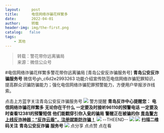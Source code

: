 ```yaml
---
layout:     post
title:      电信网络诈骗花样繁多
date:       2022-04-01
author:     转载
header-img: img/the-first.png
catalog:   false
tags:
    - 其他
---
```


<blockquote><p>转载：警花带你远离骗局<br>
来源：微信公众号</p></blockquote>

#电信网络诈骗花样繁多警花带你远离骗局
[青岛公安反诈骗服务号]
**青岛公安反诈骗服务号**
微信号gh_c6d2e2993263
功能介绍宣传防范电信网络诈骗犯罪知识，提高群众识骗防骗能力；强化电信网络诈骗犯罪预警能力，方便用户举报涉诈线索。

点击上方蓝字关注青岛公安反诈骗服务号
![]({{site.baseurl}}/postimg/d3G5E8SstSgZkJLECFYw0RWko6MvW1iaXtibceeTbAHzzibHDkAUa9Iic5WdcRjsWrmQfyIW95IWxpZibEjSJ4D1AYg.png)
警方提醒
**青岛反诈中心提醒您：**
**电信网络诈骗花样繁多**
**无论你在干什么**
**一定要及时接听****96110****的预警电话**
**一定要及时查看****12381****的预警短信**
**他们能戳穿引你入瓮的骗局**
**警醒正在被骗的你**
**[青岛警方上线反诈神器：“反诈云盾”，注册就能防诈骗！](https://mp.weixin.qq.com/s?__biz=MzkwODIyMjQyOA==&mid=2247484570&idx=3&sn=1cfc897c984fa6908153b7a1cd767a05&scene=21#wechat_redirect)**
![]({{site.baseurl}}/postimg/SQy6GkyVO2RqnkRS1LiaCZL680hpVrBQr1W1HjqwNniaw0j7X2HqO9qNGoZBaWL9YMCRdpgk4Hlk1ncEusDUhxhw.jpeg)
\--THEEND--
![]({{site.baseurl}}/postimg/6xI4h676QXzia5naazW6wFR5ml91zib85OnAdBFSTibic8yWLuWic1rKJBicwSgnqzI9icFMSpImia2H4zZhqLVTr724UA.png)
![]({{site.baseurl}}/postimg/1GjWwxYB3dk0QR6pndF2SISfW55mAuAxDQOiaC2Geq1kE9oibrv0xIEyiazCyo7VubILLicuLicBW77qleN0GPJOTAQ.jpeg)
**扫描二维码关注**
**青岛公安反诈骗**
**服务号**
![]({{site.baseurl}}/postimg/6xI4h676QXzia5naazW6wFR5ml91zib85O2ObvfHFG7tH1qAI6iakIGohmLu4siar1ZzMiawQ7QicgfyZFjriavRic3M6Q.png)
点分享
点点赞
点在看
